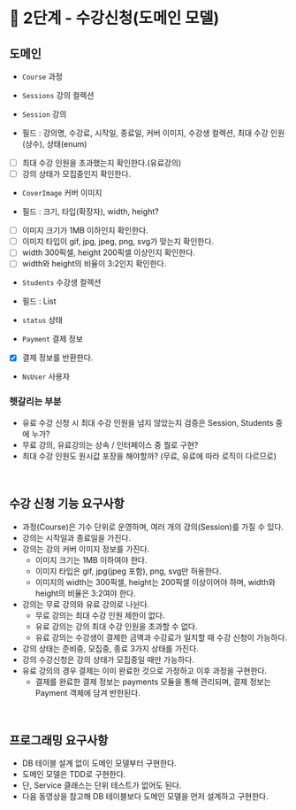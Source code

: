 # 🚀 2단계 - 수강신청(도메인 모델)

## 도메인

* `Course` 과정

* `Sessions` 강의 컬렉션

* `Session` 강의

- 필드 : 강의명, 수강료, 시작일, 종료일, 커버 이미지, 수강생 컬렉션, 최대 수강 인원(상수), 상태(enum)
- [ ] 최대 수강 인원을 초과했는지 확인한다.(유료강의)
- [ ] 강의 상태가 모집중인지 확인한다.

* `CoverImage` 커버 이미지

- 필드 : 크기, 타입(확장자), width, height?
- [ ] 이미지 크기가 1MB 이하인지 확인한다.
- [ ] 이미지 타입이 gif, jpg, jpeg, png, svg가 맞는지 확인한다.
- [ ] width 300픽셀, height 200픽셀 이상인지 확인한다.
- [ ] width와 height의 비율이 3:2인지 확인한다.

* `Students` 수강생 컬렉션

- 필드 : List<NsUser>

* `status` 상태

* `Payment` 결제 정보

- [X] 결제 정보를 반환한다.

* `NsUser` 사용자

### 헷갈리는 부분

- 유료 수강 신청 시 최대 수강 인원을 넘지 않았는지 검증은 Session, Students 중에 누가?
- 무료 강의, 유료강의는 상속 / 인터페이스 중 뭘로 구현?
- 최대 수강 인원도 원시값 포장을 해야할까? (무료, 유료에 따라 로직이 다르므로)

<br>

## 수강 신청 기능 요구사항

* 과정(Course)은 기수 단위로 운영하며, 여러 개의 강의(Session)를 가질 수 있다.
* 강의는 시작일과 종료일을 가진다.
* 강의는 강의 커버 이미지 정보를 가진다.
    * 이미지 크기는 1MB 이하여야 한다.
    * 이미지 타입은 gif, jpg(jpeg 포함), png, svg만 허용한다.
    * 이미지의 width는 300픽셀, height는 200픽셀 이상이어야 하며, width와 height의 비율은 3:2여야 한다.
* 강의는 무료 강의와 유료 강의로 나뉜다.
    * 무료 강의는 최대 수강 인원 제한이 없다.
    * 유료 강의는 강의 최대 수강 인원을 초과할 수 없다.
    * 유료 강의는 수강생이 결제한 금액과 수강료가 일치할 때 수강 신청이 가능하다.
* 강의 상태는 준비중, 모집중, 종료 3가지 상태를 가진다.
* 강의 수강신청은 강의 상태가 모집중일 때만 가능하다.
* 유료 강의의 경우 결제는 이미 완료한 것으로 가정하고 이후 과정을 구현한다.
    * 결제를 완료한 결제 정보는 payments 모듈을 통해 관리되며, 결제 정보는 Payment 객체에 담겨 반한된다.

<br>

## 프로그래밍 요구사항

* DB 테이블 설계 없이 도메인 모델부터 구현한다.
* 도메인 모델은 TDD로 구현한다.
* 단, Service 클래스는 단위 테스트가 없어도 된다.
* 다음 동영상을 참고해 DB 테이블보다 도메인 모델을 먼저 설계하고 구현한다.
